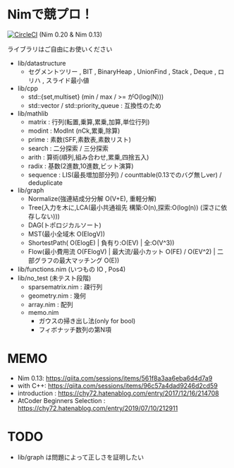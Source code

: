 
# Nimで競プロ！

[![CircleCI](https://circleci.com/gh/Muratam/yukicoder-nim/tree/master.svg?style=svg)](https://circleci.com/gh/Muratam/yukicoder-nim/tree/master) (Nim 0.20 & Nim 0.13)

ライブラリはご自由にお使いください
- lib/datastructure
  - セグメントツリー , BIT , BinaryHeap , UnionFind , Stack , Deque , ロリハ , スライド最小値
- lib/cpp
  - std::{set,multiset} (min / max / >= がO(log(N)))
  - std::vector / std::priority_queue : 互換性のため
- lib/mathlib
  - matrix : 行列(転置,乗算,累乗,加算,単位行列)
  - modint : ModInt (nCk,累乗,除算)
  - prime : 素数(SFF,素数表,素数リスト)
  - search : 二分探索 / 三分探索
  - arith : 算術(順列,組み合わせ,累乗,四捨五入)
  - radix : 基数(2進数,10進数,ビット演算)
  - sequence : LIS(最長増加部分列) / counttable(0.13でのバグ無しver) / deduplicate
- lib/graph
  - Normalize(強連結成分分解 O(V+E), 重軽分解)
  - Tree(入力を木に,LCA(最小共通祖先 構築:O(n),探索:O(log(n)) (深さに依存しない)))
  - DAG(トポロジカルソート)
  - MST(最小全域木 O(ElogV))
  - ShortestPath( O(ElogE) | 負有り:O(EV) | 全:O(V^3))
  - Flow(最小費用流 O(FElogV) | 最大流/最小カット O(FE) / O(EV^2) | 二部グラフの最大マッチング O(E))
- lib/functions.nim (いつもの IO , Pos4)
- lib/no_test (未テスト段階)
  - sparsematrix.nim : 疎行列
  - geometry.nim : 幾何
  - array.nim : 配列
  - memo.nim
    - ガウスの掃き出し法(only for bool)
    - フィボナッチ数列の第N項

# MEMO
- Nim 0.13: https://qiita.com/sessions/items/561f8a3aa6eba6d4d7a9
- with C++: https://qiita.com/sessions/items/96c57a4dad9246d2cd59
- introduction : https://chy72.hatenablog.com/entry/2017/12/16/214708
- AtCoder Beginners Selection : https://chy72.hatenablog.com/entry/2019/07/10/212911

# TODO
- lib/graph は問題によって正しさを証明したい
